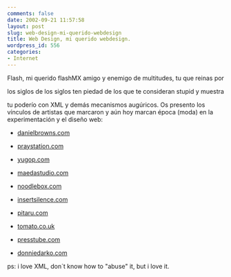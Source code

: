 ```yaml
---
comments: false
date: 2002-09-21 11:57:58
layout: post
slug: web-design-mi-querido-webdesign
title: Web Design, mi querido webdesign.
wordpress_id: 556
categories:
- Internet
---
```


Flash, mi querido flashMX amigo y enemigo de multitudes, tu que reinas por   

los siglos de los siglos ten piedad de los que te consideran stupid y muestra   

tu poderío con XML y demás mecanismos augúricos. Os presento los vínculos de artistas que marcaron y aún hoy marcan época (moda) en la experimentación y el diseño web:


  
  * [danielbrowns.com](http://www.danielbrowns.com/)

  
  * [praystation.com](http://www.praystation.com/)

  
  * [yugop.com](http://surface.yugop.com/)

  
  * [maedastudio.com](http://www.maedastudio.com/)

  
  * [noodlebox.com](http://www.noodlebox.com/)

  
  * [insertsilence.com](http://www.insertsilence.com/)

  
  * [pitaru.com](http://www.pitaru.com/)

  
  * [tomato.co.uk](http://www.tomato.co.uk/)

  
  * [presstube.com](http://www.presstube.com/)

  
  * [donniedarko.com](http://www.donniedarko.com/)




  

ps: i love XML, don&acute;t know how to &quot;abuse&quot; it, but i love it.




 
